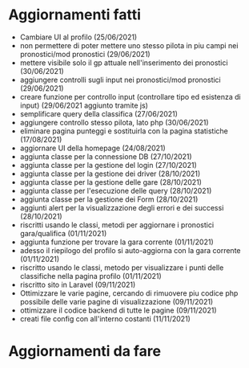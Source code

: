 # Aggiornamenti fatti

- Cambiare UI al profilo (25/06/2021)
- non permettere di poter mettere uno stesso pilota in piu campi nei pronostici/mod pronostici (29/06/2021)
- mettere visibile solo il gp attuale nell'inserimento dei pronostici (30/06/2021)
- aggiungere controlli sugli input nei pronostici/mod pronostici (29/06/2021)
- creare funzione per controllo input (controllare tipo ed esistenza di input) (29/06/2021 aggiunto tramite js)
- semplificare query della classifica (27/06/2021)
- aggiungere controllo stesso pilota, lato php (30/06/2021)
- eliminare pagina punteggi e sostituirla con la pagina statistiche (17/08/2021)
- aggiornare UI della homepage (24/08/2021)
- aggiunta classe per la connessione DB (27/10/2021)
- aggiunta classe per la gestione del login (27/10/2021)
- aggiunta classe per la gestione dei driver (28/10/2021)
- aggiunta classe per la gestione delle gare (28/10/2021)
- aggiunta classe per l'esecuzione delle query (28/10/2021)
- aggiunta classe per la gestione dei Form (28/10/2021)
- aggiunti alert per la visualizzazione degli errori e dei successi (28/10/2021)
- riscritti usando le classi, metodi per aggiornare i pronostici gara/qualifica (01/11/2021)
- aggiunta funzione per trovare la gara corrente (01/11/2021)
- adesso il riepilogo del profilo si auto-aggiorna con la gara corrente (01/11/2021)
- riscritto usando le classi, metodo per visualizzare i punti delle classifiche nella pagina profilo (01/11/2021)
- riscritto sito in Laravel (09/11/2021)
- Ottimizzare le varie pagine, cercando di rimuovere piu codice php possibile delle varie pagine di visualizzazione (09/11/2021)
- ottimizzare il codice backend di tutte le pagine (09/11/2021)
- creati file config con all'interno costanti (11/11/2021)


# Aggiornamenti da fare



